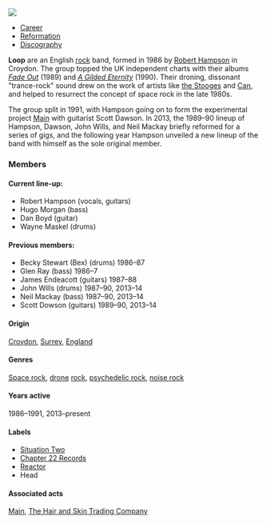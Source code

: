 <img src="https://upload.wikimedia.org/wikipedia/commons/thumb/f/f1/Loop_%281989%29.jpg/559px-Loop_%281989%29.jpg">

<ul class="nav">
 <li><a href="career">	Career</a></li>
 <li><a href="reformation.md">	Reformation</a></li>
 <li><a href="discography.md">	Discography</a></li>
</ul>

<main>
<p><b>Loop</b> are an English <a href="https://en.wikipedia.org/wiki/Rock_music" title="Rock music">rock</a> band, formed in 1986 by <a href="https://en.wikipedia.org/wiki/Robert_Hampson" title="Robert Hampson">Robert Hampson</a> in Croydon. The group topped the UK independent charts with their albums <i><a href="https://en.wikipedia.org/wiki/Fade_Out_(album)" title="Fade Out (album)">Fade Out</a></i> (1989) and <i><a href="https://en.wikipedia.org/wiki/A_Gilded_Eternity" title="A Gilded Eternity">A Gilded Eternity</a></i> (1990). Their droning, dissonant "trance-rock" sound drew on the work of artists like <a href="https://en.wikipedia.org/wiki/The_Stooges" title="The Stooges">the Stooges</a> and <a href="https://en.wikipedia.org/wiki/Can_(band)" title="Can (band)">Can</a>, and helped to resurrect the concept of space rock in the late 1980s.</p>

<p>The group split in 1991, with Hampson going on to form the experimental project <a href="https://en.wikipedia.org/wiki/Main_(band)" title="Main (band)">Main</a> with guitarist Scott Dawson. In 2013, the 1989–90 lineup of Hampson, Dawson, John Wills, and Neil Mackay briefly reformed for a series of gigs, and the following year Hampson unveiled a new lineup of the band with himself as the sole original member.</p>
</main>

<h3>Members</h3>
<h4>Current line-up:</h4>
<ul class="members">
<li>Robert Hampson (vocals, guitars)</li>
<li>Hugo Morgan (bass)</li>
<li>Dan Boyd (guitar)</li>
<li>Wayne Maskel (drums)</li>
</ul>

<h4>Previous members:</h4>
<ul class="members">
<li>Becky Stewart (Bex) (drums) 1986–87</li>
<li>Glen Ray (bass) 1986–7</li>
<li>James Endeacott (guitars) 1987–88</li>
<li>John Wills (drums) 1987–90, 2013–14</li>
<li>Neil Mackay (bass) 1987–90, 2013–14</li>
<li>Scott Dowson (guitars) 1989–90, 2013–14</li>
</ul>

<h4>Origin</h4>	
<a href="https://en.wikipedia.org/wiki/Croydon">Croydon</a>, <a href="https://en.wikipedia.org/wiki/Surrey">Surrey</a>, <a href="https://en.wikipedia.org/wiki/England">England</a>

<h4>Genres</h4>	
<p><a href="https://en.wikipedia.org/wiki/Space_rock">Space rock</a>, <a href="https://en.wikipedia.org/wiki/Drone_music">drone</a> <a href="https://en.wikipedia.org/wiki/Rock_music">rock</a>, <a href="https://en.wikipedia.org/wiki/Psychedelic_rock">psychedelic rock</a>, <a href="https://en.wikipedia.org/wiki/Noise_rock">noise rock</a></p>
 
<h4>Years active</h4>	
<p>1986–1991, 2013–present</p>

<h4>Labels</h4>
<ul class="labels">
<li><a href="https://en.wikipedia.org/wiki/Situation_Two">Situation Two</a></li>
 <li><a href="https://www.discogs.com/label/9010-Chapter-22">Chapter 22 Records</a></li>
<li><a href="https://www.discogs.com/label/174914-Reactor-2">Reactor</a></li> 
<li>Head</li>
</ul>
 
<h4>Associated acts</h4>	
<p><a href="https://en.wikipedia.org/wiki/Main_(band)">Main</a>, <a href="https://en.wikipedia.org/wiki/The_Hair_and_Skin_Trading_Company">The Hair and Skin Trading Company</a></p>
